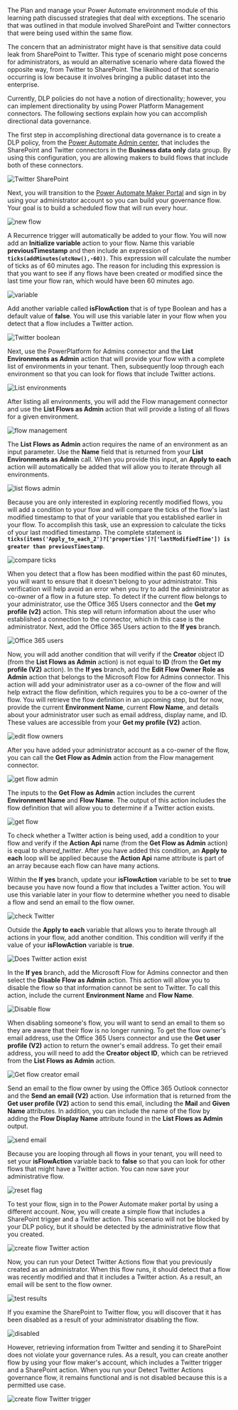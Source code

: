 The Plan and manage your Power Automate environment module of this 
learning path discussed strategies that deal with exceptions. The
scenario that was outlined in that module involved SharePoint and 
Twitter connectors that were being used within the same flow. 

The concern that an administrator might have is that sensitive data 
could leak from SharePoint to Twitter. This type of scenario might
pose concerns for administrators, as would an alternative scenario 
where data flowed the opposite way, from Twitter to SharePoint. 
The likelihood of that scenario occurring is low because it involves 
bringing a public dataset into the enterprise.

Currently, DLP policies do not have a notion of directionality; however, 
you can implement directionality by using Power Platform Management connectors. 
The following sections explain how you can accomplish directional data governance.

The first step in accomplishing directional data governance is to create a DLP policy, from the 
[Power Automate Admin center](https://admin.flow.microsoft.com/?azure-portal=true), 
that includes the SharePoint and Twitter connectors in the **Business data only**
data group. By using this configuration, you are allowing makers to build flows 
that include both of these connectors.

![Twitter SharePoint](../media/17-twitter-sharepoint.png)

Next, you will transition to the [Power Automate Maker Portal](https://flow.microsoft.com/?azure-portal=true) 
and sign in by using your administrator account so you can build your governance flow. Your goal is to build
a scheduled flow that will run every hour.

![new flow](../media/18-new-flow.png)

A Recurrence trigger will automatically be added to your flow. You will
now add an **Initialize variable** action to your flow. Name this
variable **previousTimestamp** and then include an expression of
**```ticks(addMinutes(utcNow(),-60))```**. This expression will calculate the
number of ticks as of 60 minutes ago. The reason for including this expression is
that you want to see if any flows have been created or modified since the
last time your flow ran, which would have been 60 minutes ago.

![variable](../media/19-variable.png)

Add another variable called **isFlowAction** that is of type
Boolean and has a default value of **false**. You will use this variable
later in your flow when you detect that a flow includes a Twitter action.

![Twitter boolean](../media/34-twitter-boolean.png)

Next, use the PowerPlatform for Admins connector and the 
**List Environments as Admin** action that will provide your flow with a complete
list of environments in your tenant. Then, subsequently loop through
each environment so that you can look for flows that include Twitter actions.

![List environments](../media/20-list-environments.png)

After listing all environments, you will add the Flow management
connector and use the **List Flows as Admin** action that will provide a
listing of all flows for a given environment.

![flow management](../media/21-flow-management.png)

The **List Flows as Admin** action requires the name of an environment as 
an input parameter. Use the **Name** field that is returned from your **List
Environments as Admin** call. When you provide this input, an **Apply to each**
action will automatically be added that will allow you to iterate through all environments.

![list flows admin](../media/22-list-flows-admin.png)

Because you are only interested in exploring recently modified flows, you
will add a condition to your flow and will compare the ticks of the
flow's last modified timestamp to that of your variable that you
established earlier in your flow. To accomplish this task, use an
expression to calculate the ticks of your last modified timestamp. The
complete statement is **```ticks(items('Apply_to_each_2')?['properties']?['lastModifiedTime']) is greater than previousTimestamp```**.

![compare ticks](../media/23-compare-ticks.png)

When you detect that a flow has been modified within the past 60 minutes, you will 
want to ensure that it doesn't belong to your administrator. This verification will help 
avoid an error when you try to add the administrator as co-owner of
a flow in a future step. To detect if the current flow belongs to your
administrator, use the Office 365 Users connector and the **Get my
profile (v2)** action. This step will return information about the user who
established a connection to the connector, which in this case is the
administrator. Next, add the Office 365 Users action to the **If yes**
branch.

![Office 365 users](../media/25-o365-users.png)

Now, you will add another condition that will verify if the **Creator**
object ID (from the **List Flows as Admin** action) is not equal to **ID** (from
the **Get my profile (V2)** action). In the **If yes** branch, add
the **Edit Flow Owner Role as Admin** action that belongs to the Microsoft
Flow for Admins connector. This action will add your administrator user
as a co-owner of the flow and will help extract the flow
definition, which requires you to be a co-owner of the flow. You will
retrieve the flow definition in an upcoming step, but for now, 
provide the current **Environment Name**, current **Flow Name**, and details
about your administrator user such as email address, display name, and
ID. These values are accessible from your **Get my profile (V2)** action.

![edit flow owners](../media/24-edit-flow-owners.png)

After you have added your administrator account as a co-owner of the
flow, you can call the **Get Flow as Admin** action from the Flow management
connector.

![get flow admin](../media/27-get-flow-admin.png)

The inputs to the **Get Flow as Admin** action includes the current
**Environment Name** and **Flow Name**. The output of this action includes the
flow definition that will allow you to determine if a Twitter action exists.

![get flow](../media/28-get-flow.png)

To check whether a Twitter action is being used, add a
condition to your flow and verify if the **Action Api** name (from the
**Get Flow as Admin** action) is equal to *shared_twitter*. After you have added this
condition, an **Apply to each** loop will be applied because the **Action Api**
name attribute is part of an array because each flow can have many actions.

Within the **If yes** branch, update your **isFlowAction** variable
to be set to **true** because you have now found a flow that includes a Twitter
action. You will use this variable later in your flow to determine whether
you need to disable a flow and send an email to the flow owner.

![check Twitter](../media/29-check-twitter.png)

Outside the **Apply to each** variable that allows you to iterate through all actions
in your flow, add another condition. This condition will verify if the value of your **isFlowAction** variable is **true**.

![Does Twitter action exist](../media/32-does-twitter-action-exist.png)

In the **If yes** branch, add the Microsoft Flow for Admins
connector and then select the **Disable Flow as Admin** action. This action
will allow you to disable the flow so that information cannot be sent to
Twitter. To call this action, include the current **Environment Name** and **Flow Name**.

![Disable flow](../media/33-disable-flow.png)

When disabling someone's flow, you will want to send an email to them so they
are aware that their flow is no longer running. To get the flow owner's 
email address, use the Office 365 Users connector and use the **Get
user profile (V2)** action to return the owner's email address. To get
their email address, you will need to add the **Creator object ID**, which can
be retrieved from the **List Flows as Admin** action.

![Get flow creator email](../media/35-get-flow-creator-email.png)

Send an email to the flow owner by using the Office 365 Outlook
connector and the **Send an email (V2)** action. Use information
that is returned from the **Get user profile (V2)** action to send this email,
including the **Mail** and **Given Name** attributes. In addition, you can
include the name of the flow by adding the **Flow Display Name**
attribute found in the **List Flows as Admin** output.

![send email](../media/36-send-email.png)

Because you are looping through all flows in your tenant, you will need to set your
**isFlowAction** variable back to **false** so that you can look for other flows
that might have a Twitter action. You can now save your administrative flow.

![reset flag](../media/37-reset-flag.png)

To test your flow, sign in to the Power Automate maker portal by using
a different account. Now, you will create a simple flow that includes a
SharePoint trigger and a Twitter action. This scenario
will not be blocked by your DLP policy, but it should be detected by the
administrative flow that you created.

![create flow Twitter action](../media/39-create-flow-twitter-action.png)

Now, you can run your Detect Twitter Actions flow that you previously
created as an administrator. When this flow runs, it should detect that
a flow was recently modified and that it includes a Twitter action. As a
result, an email will be sent to the flow owner.

![test results](../media/40-test-results.png)

If you examine the SharePoint to Twitter flow, you will discover that it
has been disabled as a result of your administrator disabling the flow.

![disabled](../media/42-disabled.png)

However, retrieving information from Twitter
and sending it to SharePoint does not violate your governance rules. As
a result, you can create another flow by using your flow maker's account,
which includes a Twitter trigger and a SharePoint action. When you run your
Detect Twitter Actions governance flow, it remains functional and
is not disabled because this is a permitted use case.

![create flow Twitter trigger](../media/41-create-flow-twitter-trigger.png)
